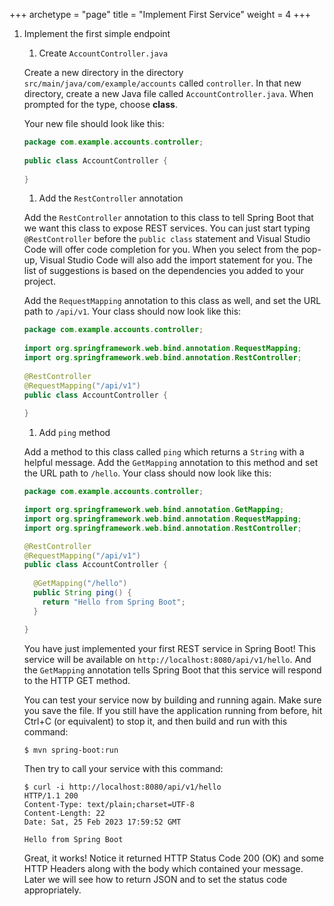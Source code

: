 +++
archetype = "page"
title = "Implement First Service"
weight = 4
+++

1. Implement the first simple endpoint

    1. Create `AccountController.java`

      Create a new directory in the directory `src/main/java/com/example/accounts` called `controller`. In that new directory, create a new Java file called `AccountController.java`.  When prompted for the type, choose **class**.

      Your new file should look like this:

      ```java
      package com.example.accounts.controller;
        
      public class AccountController {
            
      }
      ```

    1. Add the `RestController` annotation

      Add the `RestController` annotation to this class to tell Spring Boot that we want this class to expose REST services. You can just start typing `@RestController` before the `public class` statement and Visual Studio Code will offer code completion for you. When you select from the pop-up, Visual Studio Code will also add the import statement for you.  The list of suggestions is based on the dependencies you added to your project.

      Add the `RequestMapping` annotation to this class as well, and set the URL path to `/api/v1`. Your class should now look like this:

      ```java
      package com.example.accounts.controller;
        
      import org.springframework.web.bind.annotation.RequestMapping;
      import org.springframework.web.bind.annotation.RestController;
        
      @RestController
      @RequestMapping("/api/v1")
      public class AccountController {
            
      }
      ```

    1. Add `ping` method

      Add a method to this class called `ping` which returns a `String` with a helpful message. Add the `GetMapping` annotation to this method and set the URL path to `/hello`. Your class should now look like this:

      ```java
      package com.example.accounts.controller;
      
      import org.springframework.web.bind.annotation.GetMapping;
      import org.springframework.web.bind.annotation.RequestMapping;
      import org.springframework.web.bind.annotation.RestController;
      
      @RestController
      @RequestMapping("/api/v1")
      public class AccountController {
          
        @GetMapping("/hello")
        public String ping() {
          return "Hello from Spring Boot";
        }
      
      }
      ```

    You have just implemented your first REST service in Spring Boot! This service will be available on `http://localhost:8080/api/v1/hello`. And the `GetMapping` annotation tells Spring Boot that this service will respond to the HTTP GET method.

    You can test your service now by building and running again. Make sure you save the file. If you still have the application running from before, hit Ctrl+C (or equivalent) to stop it, and then build and run with this command:

    ```shell
    $ mvn spring-boot:run
    ```

    Then try to call your service with this command:

    ```shell
    $ curl -i http://localhost:8080/api/v1/hello
    HTTP/1.1 200 
    Content-Type: text/plain;charset=UTF-8
    Content-Length: 22
    Date: Sat, 25 Feb 2023 17:59:52 GMT
    
    Hello from Spring Boot
    ```

    Great, it works! Notice it returned HTTP Status Code 200 (OK) and some HTTP Headers along with the body which contained your message. Later we will see how to return JSON and to set the status code appropriately.

